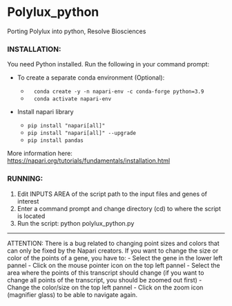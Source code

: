 # Polylux_python                


Porting Polylux into python, Resolve Biosciences
    





### INSTALLATION:
 You need Python installed. Run the following in your command prompt:    
 - To create a separate conda environment (Optional):     
    -   ```   conda create -y -n napari-env -c conda-forge python=3.9 ```     
    -   ```   conda activate napari-env      ```  
   
  - Install napari library     
    - ```pip install "napari[all]"     ```      
    - ```pip install "napari[all]" --upgrade    ```       
    - ```pip install pandas ```      
 
More information here: https://napari.org/tutorials/fundamentals/installation.html
### RUNNING:
1) Edit INPUTS AREA of the script path to the input files and genes of interest
2) Enter a command prompt and change directory (cd) to where the script is located
3) Run the script: python polylux_python.py          
 


___________________________________

 ATTENTION: There is a bug related to changing point sizes and colors that can only be fixed by the Napari creators.
 If you want to change the size or color of the points of a gene, you have to:
    - Select the gene in the lower left pannel
    - Click on the mouse pointer icon on the top left pannel
    - Select the area where the points of this transcript should change (if you want to change all points of the transcript, you should be zoomed out first)
    - Change the color/size on the top left pannel
    - Click on the zoom icon (magnifier glass) to be able to navigate again.
